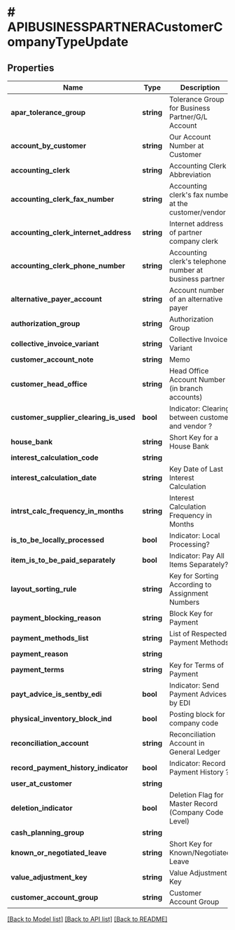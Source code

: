 # # APIBUSINESSPARTNERACustomerCompanyTypeUpdate

## Properties

Name | Type | Description | Notes
------------ | ------------- | ------------- | -------------
**apar_tolerance_group** | **string** | Tolerance Group for Business Partner/G/L Account | [optional]
**account_by_customer** | **string** | Our Account Number at Customer | [optional]
**accounting_clerk** | **string** | Accounting Clerk Abbreviation | [optional]
**accounting_clerk_fax_number** | **string** | Accounting clerk&#39;s fax number at the customer/vendor | [optional]
**accounting_clerk_internet_address** | **string** | Internet address of partner company clerk | [optional]
**accounting_clerk_phone_number** | **string** | Accounting clerk&#39;s telephone number at business partner | [optional]
**alternative_payer_account** | **string** | Account number of an alternative payer | [optional]
**authorization_group** | **string** | Authorization Group | [optional]
**collective_invoice_variant** | **string** | Collective Invoice Variant | [optional]
**customer_account_note** | **string** | Memo | [optional]
**customer_head_office** | **string** | Head Office Account Number (in branch accounts) | [optional]
**customer_supplier_clearing_is_used** | **bool** | Indicator: Clearing between customer and vendor ? | [optional]
**house_bank** | **string** | Short Key for a House Bank | [optional]
**interest_calculation_code** | **string** |  | [optional]
**interest_calculation_date** | **string** | Key Date of Last Interest Calculation | [optional]
**intrst_calc_frequency_in_months** | **string** | Interest Calculation Frequency in Months | [optional]
**is_to_be_locally_processed** | **bool** | Indicator: Local Processing? | [optional]
**item_is_to_be_paid_separately** | **bool** | Indicator: Pay All Items Separately? | [optional]
**layout_sorting_rule** | **string** | Key for Sorting According to Assignment Numbers | [optional]
**payment_blocking_reason** | **string** | Block Key for Payment | [optional]
**payment_methods_list** | **string** | List of Respected Payment Methods | [optional]
**payment_reason** | **string** |  | [optional]
**payment_terms** | **string** | Key for Terms of Payment | [optional]
**payt_advice_is_sentby_edi** | **bool** | Indicator: Send Payment Advices by EDI | [optional]
**physical_inventory_block_ind** | **bool** | Posting block for company code | [optional]
**reconciliation_account** | **string** | Reconciliation Account in General Ledger | [optional]
**record_payment_history_indicator** | **bool** | Indicator: Record Payment History ? | [optional]
**user_at_customer** | **string** |  | [optional]
**deletion_indicator** | **bool** | Deletion Flag for Master Record (Company Code Level) | [optional]
**cash_planning_group** | **string** |  | [optional]
**known_or_negotiated_leave** | **string** | Short Key for Known/Negotiated Leave | [optional]
**value_adjustment_key** | **string** | Value Adjustment Key | [optional]
**customer_account_group** | **string** | Customer Account Group | [optional]

[[Back to Model list]](../../README.md#models) [[Back to API list]](../../README.md#endpoints) [[Back to README]](../../README.md)
